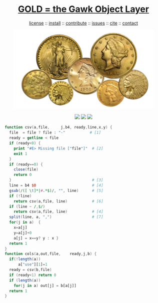 <a name=top>
<h1 align=center>
   <a href="https://github.com/timm/awk/blob/master/README.md#top">
     GOLD = the Gawk Object Layer
   </a>
</h1>
<p align=center>
   <a    href="https://github.com/timm/awk/blob/masterREADME.md#license">license</a>
   :: <a href="https://github.com/timm/awk/blob/master/INSTALL.md#install">install</a>
   :: <a href="https://github.com/timm/awk/blob/master/CONTRIBUTE.md#contribute">contribute</a>
   :: <a href="https://github.com/timm/awk/issues">issues</a>
   :: <a href="https://github.com/timm/awk/blob/master/CITATION.md#citation">cite</a>
   :: <a href="https://github.com/timm/awk/blob/master/CONTACT.md#contatct">contact</a>
</p>
<p align=center>
   <img width=450 src="https://github.com/timm/awk/raw/master/etc/img/coins.png">
</p>
<p align=center>
   <img src="https://img.shields.io/badge/language-gawk-orange">
   <img src="https://img.shields.io/badge/purpose-ai,se-blueviolet">
   <img src="https://img.shields.io/badge/platform-mac,*nux-informational">
</p>

```awk
function csv(a,file,     j,b4, ready,line,x,y) {
  file  = file ? file : "-"           # [1]
  ready = getline < file
  if (ready<0) {
    print "#E> Missing file ["file"]"  # [2]
    exit 1
  }
  if (ready==0) {
    close(file)
    return 0
  }                                    # [3]
  line = b4 $0                         # [4]
  gsub(/([ \t]*|#.*$)/, "", line)      # [5]
  if (!line)
    return csv(a,file, line)           # [6]
  if (line ~ /,$/)
    return csv(a,file, line)           # [4]
  split(line, a, ",")                  # [7]
  for(j in a)  {
    x=a[j]
    y=a[j]+0
    a[j] = x==y? y : x }
  return 1
}
function cols(a,out,file,    ready,j,b) {
  if(!length(a)) 
      a["use"][1]=1
  ready = csv(b,file)
  if (ready<1) return 0
  if (length(a))
    for(j in a) out[j] = b[a[j]]
  return 1
}
```
